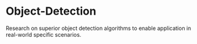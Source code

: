 # Object-Detection
Research on superior object detection algorithms to enable application in real-world specific scenarios.
